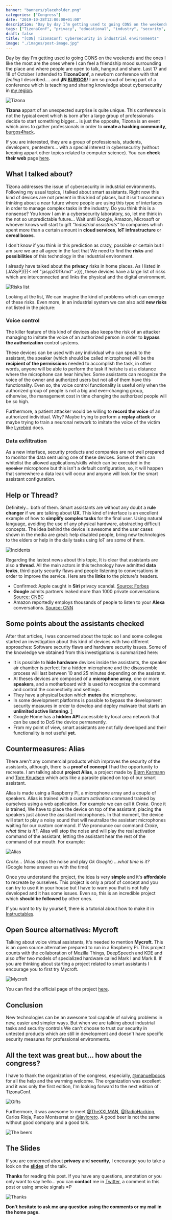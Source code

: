 ```yaml
---
banner: "banners/placeholder.png"
categories: ["Congress"]
date: "2019-10-28T12:00:00+01:00"
description: "Day by day I’m getting used to going CONS on the weekends and the ones I like the most are the ones where I can feel a friendship mood surrounding the place and where people are open to talk, hangout and share."
tags: ["TizonaConf", "privacy", "educational", "industry", "security", "voice assistants"]
draft: false
title: "[CON] TizonaConf: Cybersecurity in industrial environments"
image: "./images/post-image.jpg"
---
```


Day by day I'm getting used to going CONS on the weekends and the ones I like the most are the ones where I can feel a friendship mood surrounding the place and where people are open to talk, hangout and share. Last 17 and 18 of October I attended to **TizonaConf**, a newborn conference with that *feeling* I described.... and **¡IN [BURGOS](https://es.wikipedia.org/wiki/Burgos)!** I am so proud of being part of a conference which is teaching and sharing knowledge about cybersecurity in [my region](https://en.wikipedia.org/wiki/Castile_and_Le%C3%B3n).

![Tizona](/images/tizona.PNG)

**Tizona** appart of an unexpected surprise is quite unique. This conference is not the typical event which is born after a large group of professionals decide to start something bigger... is just the opposite, Tizona is an event which aims to gather professionals in order to **create a hacking community**, [burgos4hack](http://www.burgos4hack.com).

If you are interested, they are a group of professionals, students, developers, pentesters... with a special interest in cybersecurity (without keeping appart other topics related to computer science). You can **check their web** page [here](http://www.burgos4hack.com).

## What I talked about?

Tizona addresses the issue of cybersecurity in industrial environments. Following my usual topics, I talked about smart assistants. Right now this kind of devices are not present in this kind of places, but it isn't uncommon thinking about a near future where people are using this type of interfaces in order to manage complex tasks in the industry. Do you think this is a nonsense? You know I am in a cybersecurity laboratory, so, let me think in the not so unpredictable future... Wait until Google, Amazon, Microsoft or whoever knows will start to gift *"Industrial assistants"* to companies which spent more than a certain amount in **cloud services**, **IoT infrastructure** or **cereal boxes**.

I don't know if you think in this prediction as crazy, possible or certain but I am sure we are all agree in the fact that We need to find the **risks** and **possibilities** of this technology in the industrial environment.

I already have talked about the **privacy** risks in home places. As I listed in [JASyP]({{< ref "jasyp2019.md" >}}), these devices have a large list of risks which are interconnected and links the physical and the digital environment.

![Risks list](/images/risks.png)

Looking at the list, We can imagine the kind of problems which can emerge of these risks. Even more, in an industrial system we can also add **new risks** not listed in the picture:

### Voice control

The killer feature of this kind of devices also keeps the risk of an attacker managing to imitate the voice of an authorized person in order to **bypass the authorization** control systems.

These devices can be used with any individual who can speak to the assistant, the speaker (which should be called microphone) will be the **recipient of the permissions** needed to accomplish the task, in other words, anyone will be able to perform the task if he/she is at a distance where the microphone can hear him/her. Some assistants can recognize the voice of the owner and authorized users but not all of them have this functionality. Even so, the voice control functionality is useful only when the authorized group of people is not a big and ever-changing group, otherwise, the management cost in time changing the authorized people will be so high.

Furthermore, a patient attacker would be willing to **record the voice** of an authorized individual. Why? Maybe trying to perform a **replay attack** or maybe trying to train a neuronal network to imitate the voice of the victim like [Lyrebird](https://www.descript.com/lyrebird-ai?source=lyrebird) does.

### Data exfiltration

As a new interface, security products and companies are not well prepared to monitor the data sent using one of these devices. Some of them can whitelist the allowed applications/skills which can be executed in the <strike>speaker</strike> microphone but this isn't a default configuration, so, it will happen that somewhere a data leak will occur and anyone will look for the smart assistant configuration.

## Help or Thread?

Definitely... both of them. Smart assistants are without any doubt a **rule changer** if we are talking about **UX**. This kind of interface is an excellent example of how to **simplify complex tasks** for the final user. Using natural language, avoiding the use of any physical hardware, abstracting difficult concepts. The idea behind the device is awesome and the user cases shown in the media are great: help disabled people, bring new technologies to the elders or help in the daily tasks using IoT are some of them.

![Incidents](/images/incidents.png)

Regarding the lastest news about this topic, It is clear that assistants are also a **thread**. All the main actors in this technology have admitted **data leaks**, third-party security flaws and people listening to conversations in order to improve the service. Here are the **links** to the picture's headers.

* Confirmed: Apple caught in **Siri** privacy scandal. [Source: Forbes](https://www.forbes.com/sites/jeanbaptiste/2019/07/30/confirmed-apple-caught-in-siri-privacy-scandal-let-contractors-listen-to-private-voice-recordings/#7e497cfe7314)
* **Google** admits partners leaked more than 1000 private conversations. [Source: CNBC](https://www.cnbc.com/2019/07/11/google-admits-leaked-private-voice-conversations.html)
* Amazon reportedly employs thousands of people to listen to your **Alexa** conversations. [Source: CNN](https://edition.cnn.com/2019/04/11/tech/amazon-alexa-listening/index.html)

## Some points about the assistants checked

After that articles, I was concerned about the topic so I and some colleges started an investigation about this kind of devices with two different approaches: Software security flaws and hardware security issues. Some of the knowledge we obtained from this investigations is summarized here:

* It is possible to **hide hardware** devices inside the assistants, the speaker air chamber is perfect for a hidden microphone and the disassemble process will last between 10 and 25 minutes depending on the assistant.
* Al theses devices are composed of a **microphone array**, one or more **speakers**, and a motherboard with is used to recognize the command and control the connectivity and settings.
* They have a physical button which **mutes** the microphone.
* In some development platforms is possible to bypass the development security measures in order to develop and deploy malware that starts an **unlimited active listening**. [1](https://www.elladodelmal.com/2019/10/un-phishing-con-cognitive-services.html)
* Google Home has a **hidden API** accessible by local area network that can be used to DoS the device permanently.
* From my point of view, smart assistants are not fully developed and their functionality is not useful **yet**.

## Countermeasures: Alias

There aren't any commercial products which improves the security of the assistants, although, there is a **proof of concept** I had the opportunity to recreate. I am talking about **project Alias**, a project made by [Bjørn Karmann](http://bjoernkarmann.dk/) and [Tore Knudsen](http://www.toreknudsen.dk/) which acts like a parasite placed on top of our smart assistant.

Alias is made using a Raspberry Pi, a microphone array and a couple of speakers. Alias is trained with a custom activation command trained by ourselves using a web application. For example we can call it *Croke*. Once it is trained, We have to place the device on top of the assistant, placing the speakers just above the assistant microphones. In that moment, the device will start to play a noisy sound that will neutralize the assistant microphones waiting for our custom command. If We pronounce our command *Croke, what time is it?*, Alias will stop the noise and will play the real activation command of the assistant, letting the assistant hear the rest of the command of our mouth. For example:

![Alias](/images/alias.png)

*Croke...* (Alias stops the noise and play *Ok Google*) *...what time is it?* (Google home answer us with the time)

Once you understand the project, the idea is very **simple** and it's **affordable** to recreate by ourselves. This project is only a proof of concept and you can try to use it in your house but I have to warn you that is not fully developed and it has some issues. Even so, this is an incredible project which **should be followed** by other ones.

If you want to try by yourself, there is a tutorial about how to make it in [Instructables](https://www.instructables.com/id/Project-Alias/).

## Open Source alternatives: Mycroft
Talking about voice virtual assistants, It's needed to mention **Mycroft**. This is an open source alternative prepared to run in a Raspberry Pi. This project counts with the collaboration of Mozilla Things, DeepSpeech and KDE and also offer two models of specialized hardware called Mark I and Mark II. If you are thinking about starting a project related to smart assistants I encourage you to first try Mycroft.

![Mycroft](/images/mycroft.png)

You can find the official page of the project [here](https://mycroft.ai/).

## Conclusion

New technologies can be an awesome tool capable of solving problems in new, easier and simpler ways. But when we are talking about industrial tasks and security controls We can't choose to trust our security in untested products which are still in development and doesn't have specific security measures for professional environments.

## All the text was great but... how about the congress?
I have to thank the organization of the congress, especially, [@manuelbocos](https://twitter.com/manuelbocos) for all the help and the warming welcome. The organization was excellent and it was only the first edition, I'm looking forward to the next edition of TizonaConf.

![Gifts](/images/branding.jpg)

Furthermore, it was awesome to meet [@TheXXLMAN](https://twitter.com/TheXXLMAN), [@RadioHacking](https://twitter.com/RadioHacking), Carlos Rioja, Paco Montserrat or [@javioreto](https://twitter.com/javioreto). A good beer is not the same without good company and a good talk.

![The beers](/images/tizona.jpg)

## The Slides

If you are concerned about **privacy** and **security**, I encourage you to take a look on the [**slides**](https://docs.google.com/presentation/d/1qguUIEktor6wzUed0-gMfRtfOTAUK1QzwtI2StDeZQU/edit?usp=sharing) of the talk.

**Thanks** for reading this post. If you have any questions, annotation or you only want to say hello... you can **contact** me in [Twitter](https://twitter.com/coke727), a comment in this post or using smoke signals =P

![Thanks](/images/thanks.png)

**Don't hesitate to ask me any question using the comments or my mail in the home page.**
